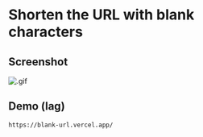 # Shorten the URL with blank characters

## Screenshot

![.gif](https://qiita-image-store.s3.ap-northeast-1.amazonaws.com/0/597237/588a40e4-be6b-5fe3-e7ba-fd17496e5799.gif)

## Demo (lag)

`https://blank-url.vercel.app/⁯`
